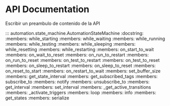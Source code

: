 # API Documentation

Escribir un preambulo de contenido de la API

::: automation.state_machine.AutomationStateMachine
    :docstring:
    :members: while_starting
    :members: while_waiting
    :members: while_running
    :members: while_testing
    :members: while_sleeping
    :members: while_resetting
    :members: while_restarting
    :members: on_start_to_wait
    :members: on_wait_to_reset
    :members: on_run_to_restart
    :members: on_run_to_reset
    :members: on_test_to_restart
    :members: on_test_to_reset
    :members: on_sleep_to_restart
    :members: on_sleep_to_reset
    :members: on_reset_to_start
    :members: on_restart_to_wait
    :members: set_buffer_size
    :members: get_state_interval
    :members: get_subscribed_tags
    :members: subscribe_to
    :members: notify
    :members: unsubscribe_to
    :members: get_interval
    :members: set_interval
    :members: _get_active_transitions
    :members: _activate_triggers
    :members: loop
    :members: info
    :members: get_states
    :members: serialize
    